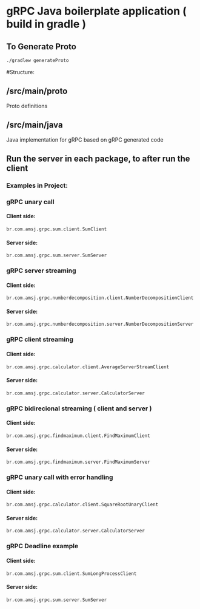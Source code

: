 # gRPC Java boilerplate application ( build in gradle )

## To Generate Proto
```bash
./gradlew generateProto
```

#Structure:

## /src/main/proto
Proto definitions

## /src/main/java
Java implementation for gRPC based on gRPC generated code

## Run the server in each package, to after run the client

### Examples in Project:

### gRPC unary call
#### Client side:
    br.com.amsj.grpc.sum.client.SumClient 
#### Server side:
    br.com.amsj.grpc.sum.server.SumServer


### gRPC server streaming
#### Client side:
    br.com.amsj.grpc.numberdecomposition.client.NumberDecompositionClient 
#### Server side:
    br.com.amsj.grpc.numberdecomposition.server.NumberDecompositionServer


### gRPC client streaming
#### Client side:
    br.com.amsj.grpc.calculator.client.AverageServerStreamClient
#### Server side:
    br.com.amsj.grpc.calculator.server.CalculatorServer


### gRPC bidirecional streaming ( client and server )
#### Client side:
    br.com.amsj.grpc.findmaximum.client.FindMaximumClient
#### Server side:
    br.com.amsj.grpc.findmaximum.server.FindMaximumServer


### gRPC unary call with error handling
#### Client side:
    br.com.amsj.grpc.calculator.client.SquareRootUnaryClient
#### Server side:
    br.com.amsj.grpc.calculator.server.CalculatorServer


### gRPC Deadline example
#### Client side:
    br.com.amsj.grpc.sum.client.SumLongProcessClient
#### Server side:
    br.com.amsj.grpc.sum.server.SumServer